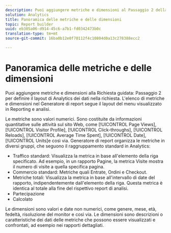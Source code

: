 ```yaml
---
description: Puoi aggiungere metriche e dimensioni al Passaggio 2 della Richiesta guidata per definire il layout di Analytics dei dati nella richiesta. L'elenco di metriche e dimensioni nel Generatore di report segue il layout del menu visualizzato in Reporting e analisi.
solution: Analytics
title: Panoramica delle metriche e delle dimensioni
topic: Report builder
uuid: eb305a06-d914-45c6-a7b1-fd0342473b0c
translation-type: tm+mt
source-git-commit: 16ba0b12e0f70112f4c10804d0a13c278388ecc2

---
```



# Panoramica delle metriche e delle dimensioni

Puoi aggiungere metriche e dimensioni alla Richiesta guidata: Passaggio 2 per definire il layout di Analytics dei dati nella richiesta. L'elenco di metriche e dimensioni nel Generatore di report segue il layout del menu visualizzato in Reporting e analisi.

Le metriche sono valori numerici. Sono costituite da informazioni quantitative sulle attività sul sito Web, come [!UICONTROL Page Views], [!UICONTROL Visitor Profile], [!UICONTROL Click-throughs], [!UICONTROL Reloads], [!UICONTROL Average Time Spent], [!UICONTROL Date], [!UICONTROL Units]e così via. Generatore di report organizza le metriche in diversi gruppi, che seguono il raggruppamento standard in Analytics:

* Traffico standard: Visualizza la metrica in base all'elemento della riga specificato. Ad esempio, in un rapporto Pagine, la metrica Visite mostra il numero di visite a quella specifica pagina.
* Commercio standard: Metriche quali Entrate, Ordini e Checkout.
* Metriche totali: Visualizza la metrica in base all'intervallo di date del rapporto, indipendentemente dall'elemento della riga. Questa metrica è identica al totale alla fine del rispettivo report di analisi.
* Partecipazione
* Calcolato

Le dimensioni sono valori e date non numerici, come genere, mese, età, fedeltà, risoluzione del monitor e così via. Le dimensioni sono descrizioni o caratteristiche dei dati delle metriche che possono essere visualizzati e confrontati, ad esempio nei rapporti dettagliati.
